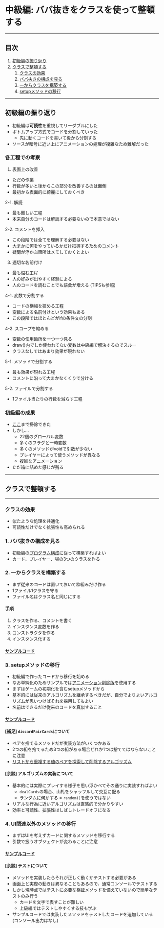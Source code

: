 # 中級編: ババ抜きをクラスを使って整頓する

---

## 目次

1. [初級編の振り返り](#1)
2. [クラスで整頓する](#2)
    1. [クラスの効果](#2-0)
    1. [ババ抜きの構成を見る](#2-1)
    1. [一からクラスを構築する](#2-2)
    1. [setupメソッドの移行](#2-3)

---

## <a name=1>初級編の振り返り</a>

- 初級編は**可読性**を重視してリーダブルにした
- ボトムアップ方式でコードを分割していった
    - 先に動くコードを書いて後から分割する
- ソースが暗号に近い上にアニメーションの処理が複雑なため難解だった

### 各工程での考察

1. 表面上の改善
- ただの作業
- 行数が多いと後からこの部分を改善するのは面倒
- 最初から表面的に綺麗にしておくべき

2-1. 解読
- 最も難しい工程
- 本来自分のコードは解読する必要ないので本意ではない

2-2. コメントを挿入
- この段階では全てを理解する必要はない
- 大まかに何をやっているかだけ把握するためのコメント
- 疑問が浮かぶ箇所はメモしておくとよい

3. 適切な名前付け
- 最も悩む工程
- 人の好みが出やすく経験による
- 人のコードを読むことでも語彙が増える (TIPSも参照)

4-1. 変数で分割する
- コードの横幅を狭める工程
- 変数による名前付けという効果もある
- この段階ではほとんどがifの条件文の分割

4-2. スコープを縮める
- 変数の使用箇所を一つ一つ見る
- draw()内でしか使われてない変数は中級編で解決するのでスルー
- クラスなしではあまり効果が現れない

5-1. メソッドで分割する
- 最も効果が現れる工程
- コメントに沿って大まかなくくりで分ける

5-2. ファイルで分割する
- 1ファイル当たりの行数を減らす工程

### 初級編の成果

- [ここ](../beginner/readableBabanuki_5.zip)まで掃除できた
- しかし…
    - 22個のグローバル変数
    - 多くのフラグと一時変数
    - 多くのメソッドがvoidで引数が少ない
    - プレイヤーによって使うメソッドが異なる
    - 複雑なアニメーション
- ただ箱に詰めた感じが残る

---

## <a name=2>**クラス**で整頓する</a>

---

### <a name=2-0>クラスの効果</a>
- 似たような処理を共通化
- 可読性だけでなく拡張性も高められる

### <a name=2-1>1. ババ抜きの構成を見る</a>

- 初級編の[プログラム構成](../beginner/beginner.md#4-4)に従って構築すればよい
- カード、プレイヤー、場の3つのクラスを作る

### <a name=2-2>2. 一からクラスを構築する</a>

- まず従来のコードは置いておいて枠組みだけ作る
- 1ファイル1クラスを守る
- ファイル名はクラス名と同じにする

#### 手順

1. クラスを作る、コメントを書く
2. インスタンス変数を作る
3. コンストラクタを作る
4. インスタンス化する

#### [サンプルコード](readableBabanuki_1.zip)

### 3. setupメソッドの移行

- 初級編で作ったコードから移行を始める
- なお単純化のためサンプルでは[アニメーション削除版](./contents/beginner/readableBabanuki_5_no_animations.zip)を使用する
- まずはゲームの初期化を含むsetupメソッドから
- 基本的には従来のアルゴリズムを継承するべきだが、自分でよりよいアルゴリズムが思いつけばそれを採用してもよい
- 名前はできるだけ従来のコードを真似すること

#### [サンプルコード](readableBabanuki_2.zip)

#### [補足] `discardPairCards`について
- ペアを捨てるメソッドだが実装方法がいくつかある
- 2つの組を捨てるため3つの組がある場合どれか1つは捨ててはならないことに注意
- [リストから重複する値のペアを探索して削除するアルゴリズム](discardPairCards_algorithm.zip)

#### [余談] アルゴリズムの実装について
- 基本的には実際にプレイする様子を思い浮かべてその通りに実装すればよい
    - `dealCards`の場合、山札をシャッフルして交互に配る
    - ランダムに何かする = `random()`を使うではない
- リアルな行為に近いアルゴリズムは直感的で分かりやすい
- 効率と可読性、拡張性はしばしトレードオフになる

### 4. UI関連以外のメソッドの移行

- まずはUIを考えずカードに関するメソッドを移行する
- 引数で扱うオブジェクトが変わることに注意

#### [サンプルコード](readableBabanuki_3.zip)

#### [余談] テストについて
- メソッドを実装したらそれが正しく動くかテストする必要がある
- 画面上と実際の動きは異なることもあるので、通常コンソールでテストする
- しかし現時点ではテストに必要な検証メソッドを備えていないので簡単なテストのみ行う
    - カードを文字で表すことが難しい
    - 上級編ではテストしやすくする技も学ぶ
- サンプルコードでは実装したメソッドをテストしたコードを追加している (コンソール出力はなし)